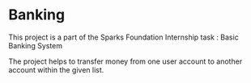 # Banking

This project is a part of the Sparks Foundation Internship task : Basic Banking System 

The project helps to transfer money from one user account to another account within the given list.
